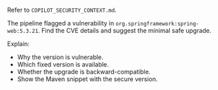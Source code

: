 Refer to `COPILOT_SECURITY_CONTEXT.md`.

The pipeline flagged a vulnerability in `org.springframework:spring-web:5.3.21`.
Find the CVE details and suggest the minimal safe upgrade.

Explain:
- Why the version is vulnerable.
- Which fixed version is available.
- Whether the upgrade is backward-compatible.
- Show the Maven snippet with the secure version.

